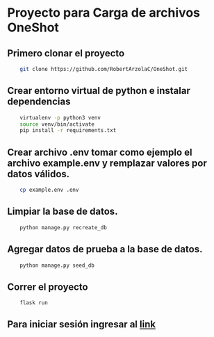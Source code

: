# Proyecto para Carga de archivos OneShot

## Primero clonar el proyecto
    
```bash
    git clone https://github.com/RobertArzolaC/OneShot.git
```

## Crear entorno virtual de python e instalar dependencias

```bash
    virtualenv -p python3 venv
    source venv/bin/activate
    pip install -r requirements.txt
```

## Crear archivo .env tomar como ejemplo el archivo example.env y remplazar valores por datos válidos.

```bash
    cp example.env .env
```

## Limpiar la base de datos.

```bash
    python manage.py recreate_db
```

## Agregar datos de prueba a la base de datos.

```bash
    python manage.py seed_db
```

## Correr el proyecto

```bash
    flask run
```

## Para iniciar sesión ingresar al [link](http://0.0.0.0:8000/)
